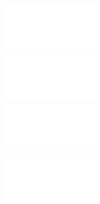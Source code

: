 ![@](steps/prompt.0a13be39.md)

![@](steps/file.95b90320.md)

![@](steps/file.c132235e.md)

![@](steps/file.9b659109.md)